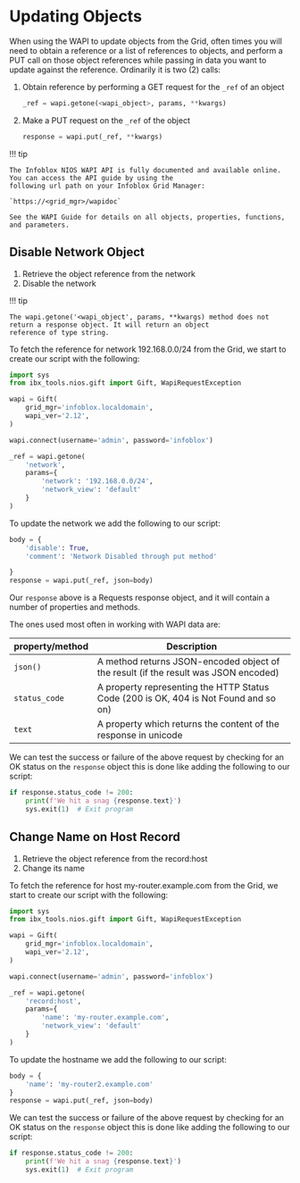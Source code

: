# Updating Objects

When using the WAPI to update objects from the Grid, often times you will need to obtain a reference or a list of
references to objects, and perform a PUT call on those object references while passing in data you want to update
against the reference. Ordinarily it is two (2) calls:

1. Obtain reference by performing a GET request for the `_ref` of an object

    ```python linenums="0"
    _ref = wapi.getone(<wapi_object>, params, **kwargs)
    ```

2. Make a PUT request on the `_ref` of the object

    ```python linenums="0"
    response = wapi.put(_ref, **kwargs)
    ```

!!! tip

    The Infoblox NIOS WAPI API is fully documented and available online. You can access the API guide by using the
    following url path on your Infoblox Grid Manager:

    `https://<grid_mgr>/wapidoc`

    See the WAPI Guide for details on all objects, properties, functions, and parameters.

## Disable Network Object

1. Retrieve the object reference from the network
2. Disable the network

!!! tip

    The wapi.getone('<wapi_object', params, **kwargs) method does not return a response object. It will return an object 
    reference of type string.

To fetch the reference for network 192.168.0.0/24 from the Grid, we start to create our script with the following:

```python
import sys
from ibx_tools.nios.gift import Gift, WapiRequestException

wapi = Gift(
    grid_mgr='infoblox.localdomain',
    wapi_ver='2.12',
)

wapi.connect(username='admin', password='infoblox')

_ref = wapi.getone(
    'network',
    params={
        'network': '192.168.0.0/24',
        'network_view': 'default'
    }
)
```

To update the network we add the following to our script:

```python  linenums="18"
body = {
    'disable': True,
    'comment': 'Network Disabled through put method'

}
response = wapi.put(_ref, json=body)
```

Our `response` above is a Requests response object, and it will contain a number of properties and methods.

The ones used most often in working with WAPI data are:

| property/method | Description                                                                          |
|-----------------|--------------------------------------------------------------------------------------|
| `json()`        | A method returns JSON-encoded object of the result (if the result was JSON encoded)  |
| `status_code`   | A property representing the HTTP Status Code (200 is OK, 404 is Not Found and so on) |
| `text`          | A property which returns the content of the response in unicode                      |

We can test the success or failure of the above request by checking for an OK status on the  `response` object this is 
done like adding the following to our script:

```python  linenums="24"
if response.status_code != 200:
    print(f'We hit a snag {response.text}')
    sys.exit(1)  # Exit program
```

## Change Name on Host Record

1. Retrieve the object reference from the record:host
2. Change its name

To fetch the reference for host my-router.example.com from the Grid, we start to create our script with the following:

```python
import sys
from ibx_tools.nios.gift import Gift, WapiRequestException

wapi = Gift(
    grid_mgr='infoblox.localdomain',
    wapi_ver='2.12',
)

wapi.connect(username='admin', password='infoblox')

_ref = wapi.getone(
    'record:host',
    params={
        'name': 'my-router.example.com',
        'network_view': 'default'
    }
)
```

To update the hostname we add the following to our script:

```python  linenums="18"
body = {
    'name': 'my-router2.example.com'
}
response = wapi.put(_ref, json=body)
```

We can test the success or failure of the above request by checking for an OK status on the  `response` object this is 
done like adding the following to our script:

```python  linenums="22"
if response.status_code != 200:
    print(f'We hit a snag {response.text}')
    sys.exit(1)  # Exit program
```